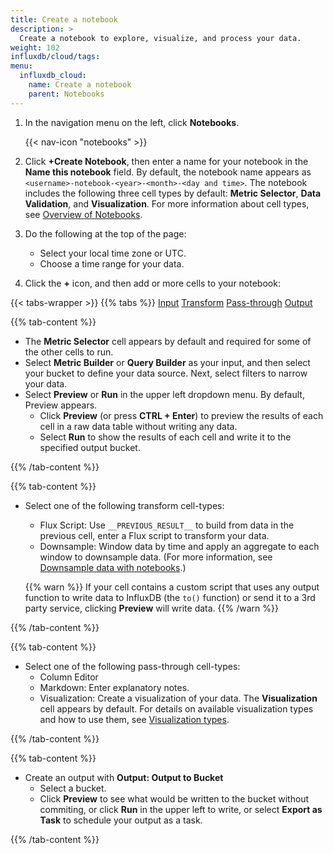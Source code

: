 ```yaml
---
title: Create a notebook
description: >
  Create a notebook to explore, visualize, and process your data.
weight: 102
influxdb/cloud/tags:
menu:
  influxdb_cloud:
    name: Create a notebook
    parent: Notebooks
---
```


1. In the navigation menu on the left, click **Notebooks**.

    {{< nav-icon "notebooks" >}}
2. Click **+Create Notebook**, then enter a name for your notebook in the **Name this notebook** field. By default, the notebook name appears as `<username>-notebook-<year>-<month>-<day and time>`. The notebook includes the following three cell types by default: **Metric Selector**, **Data Validation**, and **Visualization**. For more information about cell types, see [Overview of Notebooks](/influxdb/cloud/notebooks/overview/). 
3. Do the following at the top of the page: 
   - Select your local time zone or UTC. 
   - Choose a time range for your data. 
4. Click the **+** icon, and then add or more cells to your notebook:  

{{< tabs-wrapper >}}
{{% tabs %}}
[Input](#)
[Transform](#)
[Pass-through](#)
[Output](#)
 
<!-------------------------------- BEGIN Input -------------------------------->
{{% tab-content %}}
 
- The **Metric Selector** cell appears by default and required for some of the other cells to run. 
- Select **Metric Builder** or **Query Builder** as your input, and then select your bucket to define your data source. Next, select filters to narrow your data.
- Select **Preview** or **Run** in the upper left dropdown menu. By default, Preview appears. 
  - Click **Preview** (or press **CTRL + Enter**) to preview the results of each cell in a raw data table without writing any data. 
  - Select **Run** to show the results of each cell and write it to the specified output bucket.

{{% /tab-content %}}
<!--------------------------------- END Input --------------------------------->
 
<!-------------------------------- BEGIN Transform-------------------------------->
{{% tab-content %}}

- Select one of the following transform cell-types: 
  - Flux Script: Use `__PREVIOUS_RESULT__` to build from data in the previous cell, enter a Flux script to transform your data. 
  - Downsample: Window data by time and apply an aggregate to each window to downsample data. (For more information, see [Downsample data with notebooks](/influxdb/cloud/notebooks/downsample/).)

   {{% warn %}}
If your cell contains a custom script that uses any output function to write data to InfluxDB (the `to()` function) or send it to a 3rd party service, clicking **Preview** will write data.
    {{% /warn %}}
 
{{% /tab-content %}}
<!--------------------------------- END Transform--------------------------------->
 
<!------------------------------- BEGIN Pass-through------------------------------->
{{% tab-content %}}
 
- Select one of the following pass-through cell-types: 
  - Column Editor 
  - Markdown: Enter explanatory notes. 
  - Visualization: Create a visualization of your data. The **Visualization** cell appears by default. For details on available visualization types and how to use them, see [Visualization types](/influxdb/cloud/visualize-data/visualization-types/).
 
{{% /tab-content %}}
<!-------------------------------- END Pass-through-------------------------------->
 
<!-------------------------------- BEGIN Output------------------------------->
{{% tab-content %}}
 
- Create an output with **Output: Output to Bucket** 
    - Select a bucket. 
    - Click **Preview** to see what would be written to the bucket without commiting, or click **Run** in the upper left to write, or select **Export as Task** to schedule your output as a task. 
 
 
{{% /tab-content %}}
<!--------------------------------- END Output-------------------------------->



 
 


